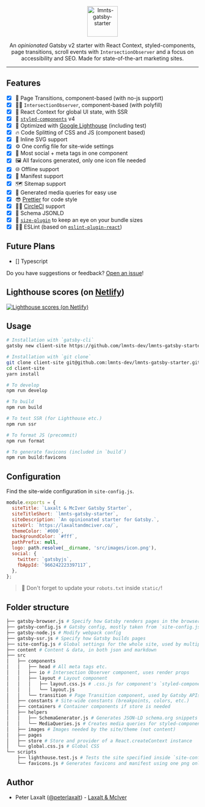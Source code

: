 <p align="center">
  <a href="https://github.com/lmnts-dev/lmnts-gatsby-starter">
    <img
      src="https://cdn.dribbble.com/users/1826170/avatars/normal/56c47446d104c3768bbd90d907b1f238.jpg?1518642823"
      height="80"
      alt="lmnts-gatsby-starter"
      title="lmnts-gatsby-starter"
    />
  </a>
</p>

<p align="center">
  An <em>opinionated</em> Gatsby v2 starter with React Context, styled-components, page transitions, scroll events with <code>IntersectionObserver</code> and a focus on accessibility and SEO. Made for state-of-the-art marketing sites.
</p>

***

## Features

- [X] 🤩 Page Transitions, component-based (with no-js support)
- [X] 👮‍♂️ `IntersectionObserver`, component-based (with polyfill)
- [X] 🌿 React Context for global UI state, with SSR
- [X] 💅 [`styled-components`](https://www.styled-components.com/) v4
- [X] 💯 Optimized with [Google Lighthouse](https://developers.google.com/web/tools/lighthouse/) (including test)
- [X] 🔥 Code Splitting of CSS and JS (component based)
- [X] 🔪 Inline SVG support
- [X] ⚙️ One config file for site-wide settings
- [X] 💙 Most social + meta tags in one component
- [X] 🖼 All favicons generated, only one icon file needed
- [X] 🌐 Offline support
- [X] 📄 Manifest support
- [X] 🗺 Sitemap support
- [X] 📱 Generated media queries for easy use
- [X] 😎 [Prettier](https://prettier.io/) for code style
- [X] 👷‍♂️ [CircleCI](https://circleci.com/) support
- [X] 🐙 Schema JSONLD
- [X] 🔎 [`size-plugin`](https://github.com/GoogleChromeLabs/size-plugin) to keep an eye on your bundle sizes
- [X] 👨‍🏫 ESLint (based on [`eslint-plugin-react`](./.eslintrc))

## Future Plans
- [] Typescript

Do you have suggestions or feedback? [Open an issue](https://github.com/fabe/gatsby-universal/issues/new)!

## Lighthouse scores (on [Netlify](https://netlify.com))

[![Lighthouse scores (on Netlify)](https://lighthouse.now.sh/?perf=100&pwa=100&a11y=100&bp=100&seo=100)](https://circleci.com/gh/fabe/gatsby-universal)

## Usage

```bash
# Installation with `gatsby-cli`
gatsby new client-site https://github.com/lmnts-dev/lmnts-gatsby-starter

# Installation with `git clone`
git clone client-site git@github.com:lmnts-dev/lmnts-gatsby-starter.git
cd client-site
yarn install

# To develop
npm run develop

# To build
npm run build

# To test SSR (for Lighthouse etc.)
npm run ssr

# To format JS (precommit)
npm run format

# To generate favicons (included in `build`)
npm run build:favicons
```

## Configuration

Find the site-wide configuration in `site-config.js`.

```js
module.exports = {
  siteTitle: `Laxalt & McIver Gatsby Starter`,
  siteTitleShort: `lmnts-gatsby-starter`,
  siteDescription: `An opinionated starter for Gatsby.`,
  siteUrl: `https://laxaltandmciver.co/`,
  themeColor: `#000`,
  backgroundColor: `#fff`,
  pathPrefix: null,
  logo: path.resolve(__dirname, 'src/images/icon.png'),
  social: {
    twitter: `gatsbyjs`,
    fbAppId: `966242223397117`,
  },
};
```

> 🚨 Don't forget to update your `robots.txt` inside `static/`!

## Folder structure
```bash
├── gatsby-browser.js # Specify how Gatsby renders pages in the browser
├── gatsby-config.js # Gatsby config, mostly taken from `site-config.js`
├── gatsby-node.js # Modify webpack config
├── gatsby-ssr.js # Specify how Gatsby builds pages
├── site-config.js # Global settings for the whole site, used by multiple scripts
├── content # Content & data, in both json and markdown
├── src
│   ├── components
│   │   ├── head # All meta tags etc.
│   │   ├── io # Intersection Observer component, uses render props
│   │   ├── layout # Layout component
│   │   │   ├── layout.css.js # .css.js for component's `styled-components`
│   │   │   └── layout.js
│   │   └── transition # Page Transition component, used by Gatsby APIs
│   ├── constants # Site-wide constants (breakpoints, colors, etc.)
│   ├── containers # Container components if store is needed
│   ├── helpers
│   │   ├── SchemaGenerator.js # Generates JSON-LD schema.org snippets
│   │   └── MediaQueries.js # Creates media queries for styled-components
│   ├── images # Images needed by the site/theme (not content)
│   ├── pages
│   ├── store # Store and provider of a React.createContext instance
│   └── global.css.js # Global CSS
└── scripts
    ├── lighthouse.test.js # Tests the site specified inside `site-config.js` with Google Lighthouse (WIP)
    └── favicons.js # Generates favicons and manifest using one png only.
```

## Author

* Peter Laxalt ([@peterlaxalt](https://dribbble.com/peterlaxalt)) - [Laxalt & McIver](https://laxaltandmciver.co)
